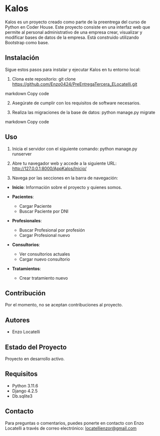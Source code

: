 # Kalos
Kalos es un proyecto creado como parte de la preentrega del curso de Python en Coder House. Este proyecto consiste en una interfaz web que permite al personal administrativo de una empresa crear, visualizar y modificar bases de datos de la empresa. Está construido utilizando Bootstrap como base.

## Instalación

Sigue estos pasos para instalar y ejecutar Kalos en tu entorno local:

1. Clona este repositorio:
git clone https://github.com/Enzo0424/PreEntregaTercera_ELocatelli.git

markdown
Copy code

2. Asegúrate de cumplir con los requisitos de software necesarios.

3. Realiza las migraciones de la base de datos:
python manage.py migrate

markdown
Copy code

## Uso

1. Inicia el servidor con el siguiente comando:
python manage.py runserver


2. Abre tu navegador web y accede a la siguiente URL:
http://127.0.0.1:8000/AppKalos/Inicio/

3. Navega por las secciones en la barra de navegación:

- **Inicio**: Información sobre el proyecto y quienes somos.

- **Pacientes**:
  - Cargar Paciente
  - Buscar Paciente por DNI

- **Profesionales**:
  - Buscar Profesional por profesión
  - Cargar Profesional nuevo

- **Consultorios**:
  - Ver consultorios actuales
  - Cargar nuevo consultorio

- **Tratamientos**:
  - Crear tratamiento nuevo

## Contribución

Por el momento, no se aceptan contribuciones al proyecto.

## Autores

- Enzo Locatelli

## Estado del Proyecto

Proyecto en desarrollo activo.

## Requisitos

- Python 3.11.6
- Django 4.2.5
- Db.sqlite3

## Contacto

Para preguntas o comentarios, puedes ponerte en contacto con Enzo Locatelli a través de correo electrónico: locatellienzor@gmail.com